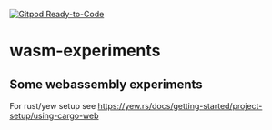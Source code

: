 [![Gitpod Ready-to-Code](https://img.shields.io/badge/Gitpod-Ready--to--Code-blue?logo=gitpod)](https://gitpod.io/#https://github.com/artusrocha/wasm-experiments) 

# wasm-experiments
## Some webassembly experiments
  

For rust/yew setup see https://yew.rs/docs/getting-started/project-setup/using-cargo-web